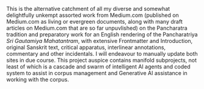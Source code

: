 This is the alternative catchment of all my diverse and somewhat delightfully unkempt assorted work from Medium.com (published on Medium.com as living or evergreen documents, along with many draft articles on Medium.com that are so far unpuvlished) on the Pancharatra tradition and preparatory work for an English rendering of the Pancharatriya *Sri Gautamiya Mahatantram*, with extensive Frontmatter and Introduction, original Sanskrit text, critical apparatus, interlinear annotations, commentary and other incidentals. I will endeavour to manually update both sites in due course. This project auspice contains manifold subprojects, not least of which is a cascade and swarm of intelligent AI agents and coded system to assist in corpus management and Generative AI assistance in working with the corpus.
